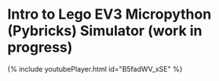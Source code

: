 # Intro to Lego EV3 Micropython (Pybricks) Simulator (work in progress)

{% include youtubePlayer.html id="B5fadWV_xSE" %}
